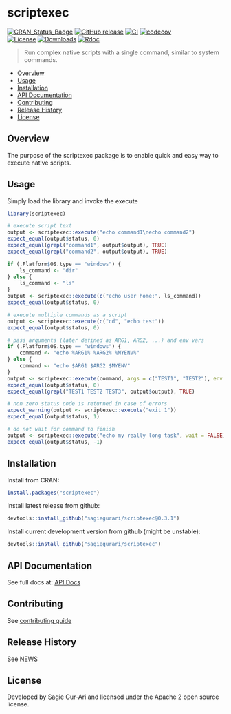 # scriptexec

[![CRAN_Status_Badge](http://www.r-pkg.org/badges/version/scriptexec)](https://cran.r-project.org/package=scriptexec) [![GitHub release](https://img.shields.io/github/release/sagiegurari/scriptexec.svg)](https://github.com/sagiegurari/scriptexec/releases) [![CI](https://github.com/sagiegurari/scriptexec/workflows/CI/badge.svg?branch=master)](https://github.com/sagiegurari/scriptexec/actions) [![codecov](https://codecov.io/gh/sagiegurari/scriptexec/branch/master/graph/badge.svg)](https://codecov.io/gh/sagiegurari/scriptexec)<br>
[![License](https://img.shields.io/cran/l/scriptexec.svg)](https://github.com/sagiegurari/scriptexec/blob/master/LICENSE) [![Downloads](https://cranlogs.r-pkg.org/badges/grand-total/scriptexec)](https://github.com/sagiegurari/scriptexec/releases) [![Rdoc](http://www.rdocumentation.org/badges/version/scriptexec?0.3.1)](http://www.rdocumentation.org/packages/scriptexec)

> Run complex native scripts with a single command, similar to system commands.

* [Overview](#overview)
* [Usage](#usage)
* [Installation](#installation)
* [API Documentation](docs/api.md)
* [Contributing](.github/CONTRIBUTING.md)
* [Release History](NEWS.md)
* [License](#license)

<a name="overview"></a>
## Overview
The purpose of the scriptexec package is to enable quick and easy way to execute native scripts.

<a name="usage"></a>
## Usage
Simply load the library and invoke the execute

```r
library(scriptexec)

# execute script text
output <- scriptexec::execute("echo command1\necho command2")
expect_equal(output$status, 0)
expect_equal(grepl("command1", output$output), TRUE)
expect_equal(grepl("command2", output$output), TRUE)

if (.Platform$OS.type == "windows") {
    ls_command <- "dir"
} else {
    ls_command <- "ls"
}
output <- scriptexec::execute(c("echo user home:", ls_command))
expect_equal(output$status, 0)

# execute multiple commands as a script
output <- scriptexec::execute(c("cd", "echo test"))
expect_equal(output$status, 0)

# pass arguments (later defined as ARG1, ARG2, ...) and env vars
if (.Platform$OS.type == "windows") {
    command <- "echo %ARG1% %ARG2% %MYENV%"
} else {
    command <- "echo $ARG1 $ARG2 $MYENV"
}
output <- scriptexec::execute(command, args = c("TEST1", "TEST2"), env = c("MYENV=TEST3"))
expect_equal(output$status, 0)
expect_equal(grepl("TEST1 TEST2 TEST3", output$output), TRUE)

# non zero status code is returned in case of errors
expect_warning(output <- scriptexec::execute("exit 1"))
expect_equal(output$status, 1)

# do not wait for command to finish
output <- scriptexec::execute("echo my really long task", wait = FALSE)
expect_equal(output$status, -1)
```

<a name="installation"></a>
## Installation
Install from CRAN:

```r
install.packages("scriptexec")
```

Install latest release from github:

```r
devtools::install_github("sagiegurari/scriptexec@0.3.1")
```

Install current development version from github (might be unstable):

```r
devtools::install_github("sagiegurari/scriptexec")
```

## API Documentation
See full docs at: [API Docs](docs/api.md)

## Contributing
See [contributing guide](.github/CONTRIBUTING.md)

<a name="history"></a>
## Release History

See [NEWS](NEWS.md)

<a name="license"></a>
## License
Developed by Sagie Gur-Ari and licensed under the Apache 2 open source license.
